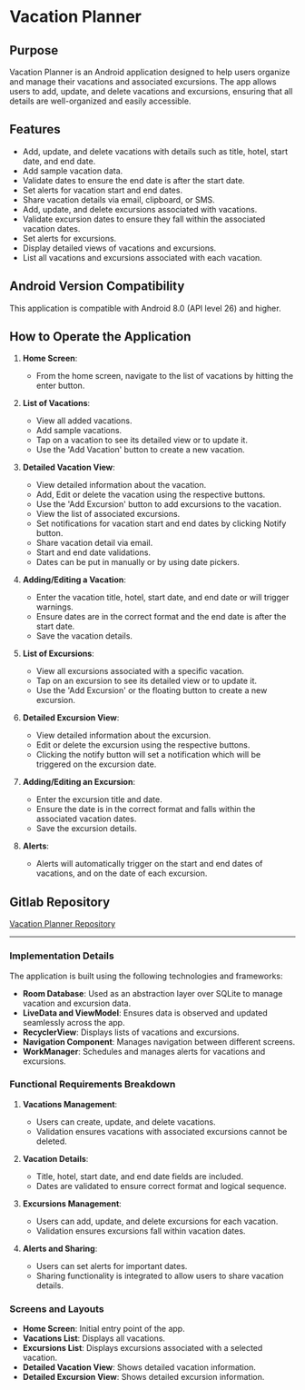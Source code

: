 # Vacation Planner

## Purpose
Vacation Planner is an Android application designed to help users organize and manage their vacations and associated excursions. The app allows users to add, update, and delete vacations and excursions, ensuring that all details are well-organized and easily accessible.

## Features
- Add, update, and delete vacations with details such as title, hotel, start date, and end date.
- Add sample vacation data.
- Validate dates to ensure the end date is after the start date.
- Set alerts for vacation start and end dates.
- Share vacation details via email, clipboard, or SMS.
- Add, update, and delete excursions associated with vacations.
- Validate excursion dates to ensure they fall within the associated vacation dates.
- Set alerts for excursions.
- Display detailed views of vacations and excursions.
- List all vacations and excursions associated with each vacation.

## Android Version Compatibility
This application is compatible with Android 8.0 (API level 26) and higher.

## How to Operate the Application
1. **Home Screen**:
    - From the home screen, navigate to the list of vacations by hitting the enter button.

2. **List of Vacations**:
    - View all added vacations.
    - Add sample vacations.
    - Tap on a vacation to see its detailed view or to update it.
    - Use the 'Add Vacation' button to create a new vacation.

3. **Detailed Vacation View**:
    - View detailed information about the vacation.
    - Add, Edit or delete the vacation using the respective buttons.
    - Use the 'Add Excursion' button to add excursions to the vacation.
    - View the list of associated excursions.
    - Set notifications for vacation start and end dates by clicking Notify button.
    - Share vacation detail via email.
    - Start and end date validations.
    - Dates can be put in manually or by using date pickers. 

4. **Adding/Editing a Vacation**:
    - Enter the vacation title, hotel, start date, and end date or will trigger warnings.
    - Ensure dates are in the correct format and the end date is after the start date.
    - Save the vacation details.

5. **List of Excursions**:
    - View all excursions associated with a specific vacation.
    - Tap on an excursion to see its detailed view or to update it.
    - Use the 'Add Excursion' or the floating button to create a new excursion.

6. **Detailed Excursion View**:
    - View detailed information about the excursion.
    - Edit or delete the excursion using the respective buttons.
    - Clicking the notify button will set a notification which will be triggered on the excursion date.

7. **Adding/Editing an Excursion**:
    - Enter the excursion title and date.
    - Ensure the date is in the correct format and falls within the associated vacation dates.
    - Save the excursion details.

8. **Alerts**:
    - Alerts will automatically trigger on the start and end dates of vacations, and on the date of each excursion.

## Gitlab Repository
 [Vacation Planner Repository](https://gitlab.com/wgu-gitlab-environment/student-repos/yma14/d308-mobile-application-development-android.git)

---

### Implementation Details

The application is built using the following technologies and frameworks:
- **Room Database**: Used as an abstraction layer over SQLite to manage vacation and excursion data.
- **LiveData and ViewModel**: Ensures data is observed and updated seamlessly across the app.
- **RecyclerView**: Displays lists of vacations and excursions.
- **Navigation Component**: Manages navigation between different screens.
- **WorkManager**: Schedules and manages alerts for vacations and excursions.

### Functional Requirements Breakdown
1. **Vacations Management**:
    - Users can create, update, and delete vacations.
    - Validation ensures vacations with associated excursions cannot be deleted.

2. **Vacation Details**:
    - Title, hotel, start date, and end date fields are included.
    - Dates are validated to ensure correct format and logical sequence.

3. **Excursions Management**:
    - Users can add, update, and delete excursions for each vacation.
    - Validation ensures excursions fall within vacation dates.

4. **Alerts and Sharing**:
    - Users can set alerts for important dates.
    - Sharing functionality is integrated to allow users to share vacation details.

### Screens and Layouts
- **Home Screen**: Initial entry point of the app.
- **Vacations List**: Displays all vacations.
- **Excursions List**: Displays excursions associated with a selected vacation.
- **Detailed Vacation View**: Shows detailed vacation information.
- **Detailed Excursion View**: Shows detailed excursion information.
